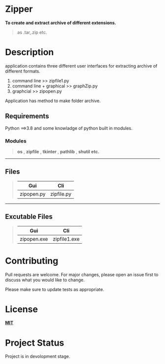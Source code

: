 # **Zipper**
**To create and extract archive of different extensions.**

>as .tar,.zip etc.

# Description
application contains three different user interfaces 
for extracting archive of different formats.

1. command line   >> zipfile1.py
2. command line + graphical >> graphZip.py
3. graphcial >> zipopen.py

Application has method to make folder archive.




## Requirements 
Python ==>3.8
and some knowladge of python built in modules.
### Modules  
> **os** ,
> **zipfile** ,
> **tkinter**  ,
> **pathlib**  ,
>**shutil** 
>**etc.** 

****


## Files
>|**Gui**        | **Cli**       | 
>|-----------|-----------|
>|zipopen.py| zipfile.py|

****
## **Excutable Files**
>   |**Gui**         | **Cli**              | 
>   |------------|-----------------|
>  |zipopen.exe| zipfile1.exe    | 

# Contributing
Pull requests are welcome. For major changes, please open an issue first to discuss what you would like to change.

Please make sure to update tests as appropriate.


# License

**[MIT](https://choosealicense.com/licenses/mit/)**

# Project Status 
Project is in devolopment stage. 

                                                   

